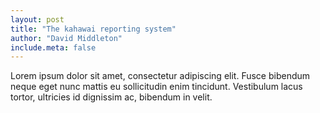 ```yaml
---
layout: post
title: "The kahawai reporting system"
author: "David Middleton"
include.meta: false
---
```


Lorem ipsum dolor sit amet, consectetur adipiscing elit. Fusce bibendum neque eget nunc mattis eu sollicitudin enim tincidunt. Vestibulum lacus tortor, ultricies id dignissim ac, bibendum in velit.
